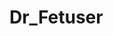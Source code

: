 # Dr_Fetuser

<player username="DONKI_F" roleIcon="player" role="Гравець" warp="right" :descriptions="['Інформації немає']" />